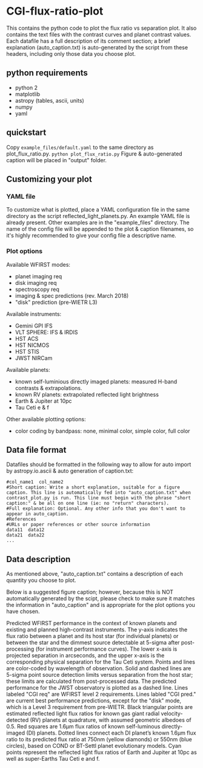# CGI-flux-ratio-plot
This contains the python code to plot the flux ratio vs separation plot. It also contains the text files with the contrast curves and planet contrast values. Each datafile has a full description of its comment section; a brief explanation (auto_caption.txt) is auto-generated by the script from these headers, including only those data you choose plot.

## python requirements
* python 2
* matplotlib
* astropy (tables, ascii, units)
* numpy
* yaml

## quickstart
Copy `example_files/default.yaml`  to the same directory as plot_flux_ratio.py.
`python plot_flux_ratio.py`
Figure & auto-generated caption will be placed in "output" folder.

## Customizing your plot

### YAML file
To customize what is plotted, place a YAML configuration file in the same directory as the script reflected_light_planets.py. An example YAML file is already present. Other examples are in the "example_files" directory.  The name of the config file will be appended to the plot & caption filenames, so it's highly recommended to give your config file a descriptive name.

### Plot options

Available WFIRST modes:
* planet imaging req
* disk imaging req
* spectroscopy req
* imaging & spec predictions (rev. March 2018)
* "disk" prediction (pre-WIETR L3)

Available instruments:
* Gemini GPI IFS
* VLT SPHERE: IFS & IRDIS
* HST ACS
* HST NICMOS
* HST STIS
* JWST NIRCam

Available planets:
* known self-luminious directly imaged planets: measured H-band contrasts & extrapolations.
* known RV planets: extrapolated reflected light brightness
* Earth & Jupiter at 10pc
* Tau Ceti e & f

Other available plotting options:
* color coding by bandpass: none, minimal color, simple color, full color

## Data file format
Datafiles should be formatted in the following way to allow for auto import by astropy.io.ascii & auto generation of caption.txt:
```
#col_name1  col_name2
#Short caption: Write a short explanation, suitable for a figure caption. This line is automatically fed into "auto_caption.txt" when contrast_plot.py is run. This line must begin with the phrase "short caption:" & be all on one line (ie: no "return" characters).
#Full explanation: Optional. Any other info that you don't want to appear in auto_caption.
#References
#URLs or paper references or other source information
data11  data12
data21	data22
...
```
## Data description
As mentioned above, "auto_caption.txt" contains a description of each quantity you choose to plot.

Below is a suggested figure caption; however, because this is NOT automatically generated by the scipt, please check to make sure it matches the information in "auto_caption" and is appropriate for the plot options you have chosen.

Predicted WFIRST performance in the context of known planets and existing and planned high-contrast instruments. The y-axis indicates the flux ratio between a planet and its host star (for individual planets) or between the star and the dimmest source detectable at 5-sigma after post-processing (for instrument performance curves). The lower x-axis is projected separation in arcseconds, and the upper x-axis is the corresponding physical separation for the Tau Ceti system. Points and lines are color-coded by wavelength of observation. Solid and dashed lines are 5-sigma point source detection limits versus separation from the host star; these limits are calculated from post-processed data. The predicted performance for the JWST observatory is plotted as a dashed line. Lines labeled "CGI req" are WFIRST level 2 requirements. Lines labled "CGI pred." are current best performance predictions, except for the "disk" mode, which is a Level 3 requirement from pre-WIETR. Black triangular points are estimated reflected light flux ratios for known gas giant radial velocity-detected (RV) planets at quadrature, with assumed geometric albedoes of 0.5. Red squares are 1.6μm flux ratios of known self-luminous directly-imaged (DI) planets. Dotted lines connect each DI planet’s known 1.6μm flux ratio to its predicted flux ratio at 750nm (yellow diamonds) or 550nm (blue circles), based on COND or BT-Settl planet evolutionary models. Cyan points represent the reflected light flux ratios of Earth and Jupiter at 10pc as well as super-Earths Tau Ceti e and f.






